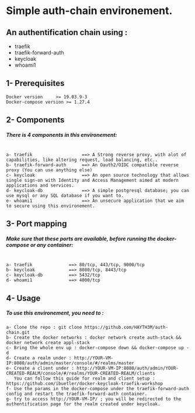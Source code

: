 # Simple auth-chain environement.
## An authentification chain using :
- traefik 
- traefik-forward-auth
- keycloak 
- whoami1

## 1- Prerequisites
  ```
  Docker version	 >= 19.03.9-3
  Docker-compose version >= 1.27.4
  ```

## 2- Components
  ##### There is 4 components in this environement:
  #
    a- traefik                   ==> A Strong reverse proxy, with alot of capabilities, like altering request, load balancing, etc..
    b- traefik-forward-auth      ==> An Oauth2/OIDC compatible reverse proxy (You can use anything else)
    c- keycloak                  ==> An open source technology that allows single sign-on with Identity and Access Management aimed at modern applications and services. 
    d- keycloak-db               ==> A simple postgresql database; you can use mysql or any SQL database if you want to.
    e- whoami1                   ==> An unsecure application that we aim to secure using this environement.
    
## 3- Port mapping
  ##### Make sure that these ports are available, before running the docker-compose or any container:
  #
    a- traefik              ==> 80/tcp, 443/tcp, 9000/tcp
    b- keycloak             ==> 8080/tcp, 8443/tcp
    c- keycloak-db          ==> 5432/tcp 
    d- whoami1              ==> 4000/tcp    

## 4- Usage
  ##### To use this environement, you need to :
  ```
  a- Clone the repo : git clone https://github.com/HAYTH3M/auth-chain.git
  b- Create the docker networks : docker network create auth-stack && docker network create appl-stack
  c- Bring the whole env up : docker-compose down && docker-compose up -d
  d- Create a realm under : http://YOUR-VM-IP:8080/auth/admin/master/console/#/realms/master 
  e- Create a client under : http://YOUR-VM-IP:8080/auth/admin/YOUR-CREATED-REALM/console/#/realms/YOUR-CREATED-REALM/clients
     You can follow this guide for realm and client setup : https://github.com/ibuetler/docker-keycloak-traefik-workshop
  f- Use the params in the docker-compose under the traefik-forward-auth config and restart the traefik-forward-auth container.
  g- try to access http://YOUR-VM-IP/ ; you will be redirected to the authentification page for the realm created under keycloak. 
  ```
